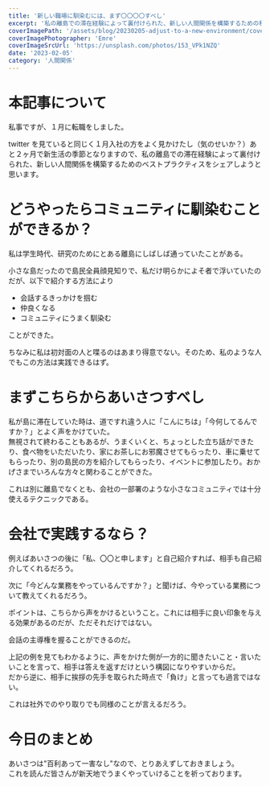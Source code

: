 ```yaml
---
title: '新しい職場に馴染むには、まず〇〇〇〇すべし'
excerpt: '私の離島での滞在経験によって裏付けられた、新しい人間関係を構築するための私的ベストプラクティスをシェアする。'
coverImagePath: '/assets/blog/20230205-adjust-to-a-new-environment/cover.jpg'
coverImagePhotographer: 'Emre'
coverImageSrcUrl: 'https://unsplash.com/photos/153_VPk1NZQ'
date: '2023-02-05'
category: '人間関係'
---
```


# 本記事について

私事ですが、１月に転職をしました。

twitter を見ていると同じく１月入社の方をよく見かけたし（気のせいか？）あと２ヶ月で新生活の季節となりますので、私の離島での滞在経験によって裏付けられた、新しい人間関係を構築するためのベストプラクティスをシェアしようと思います。

# どうやったらコミュニティに馴染むことができるか？

私は学生時代、研究のためにとある離島にしばしば通っていたことがある。

小さな島だったので島民全員顔見知りで、私だけ明らかによそ者で浮いていたのだが、以下で紹介する方法により

- 会話するきっかけを掴む
- 仲良くなる
- コミュニティにうまく馴染む

ことができた。

ちなみに私は初対面の人と喋るのはあまり得意でない。そのため、私のような人でもこの方法は実践できるはず。

# まずこちらからあいさつすべし

私が島に滞在していた時は、道ですれ違う人に「こんにちは」「今何してるんですか？」とよく声をかけていた。  
無視されて終わることもあるが、うまくいくと、ちょっとした立ち話ができたり、食べ物をいただいたり、家にお茶しにお邪魔させてもらったり、車に乗せてもらったり、別の島民の方を紹介してもらったり、イベントに参加したり。おかげさまでいろんな方々と関わることができた。

これは別に離島でなくとも、会社の一部署のような小さなコミュニティでは十分使えるテクニックである。

# 会社で実践するなら？

例えばあいさつの後に「私、〇〇と申します」と自己紹介すれば、相手も自己紹介してくれるだろう。

次に「今どんな業務をやっているんですか？」と聞けば、今やっている業務について教えてくれるだろう。

ポイントは、こちらから声をかけるということ。これには相手に良い印象を与える効果があるのだが、ただそれだけではない。

会話の主導権を握ることができるのだ。

上記の例を見てもわかるように、声をかけた側が一方的に聞きたいこと・言いたいことを言って、相手は答えを返すだけという構図になりやすいからだ。  
だから逆に、相手に挨拶の先手を取られた時点で「負け」と言っても過言ではない。

これは社外でのやり取りでも同様のことが言えるだろう。

# 今日のまとめ

あいさつは"百利あって一害なし"なので、とりあえずしておきましょう。  
これを読んだ皆さんが新天地でうまくやっていけることを祈っております。
